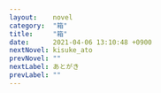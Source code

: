 ```yaml
---
layout:    novel
category:  "箱"
title:     "箱"
date:      2021-04-06 13:10:48 +0900
nextNovel: kisuke_ato
prevNovel: ""
nextLabel: あとがき
prevLabel: ""
---
```


